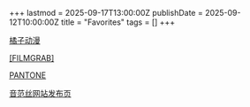 +++
lastmod = 2025-09-17T13:00:00Z
publishDate = 2025-09-12T10:00:00Z
title = "Favorites"
tags = []
+++

[橘子动漫](https://www.mgnacg.com/)

[[FILMGRAB]](https://film-grab.com/)

[PANTONE](https://www.pantone.com/)

[音范丝网站发布页](https://www.yfs365.me/)

